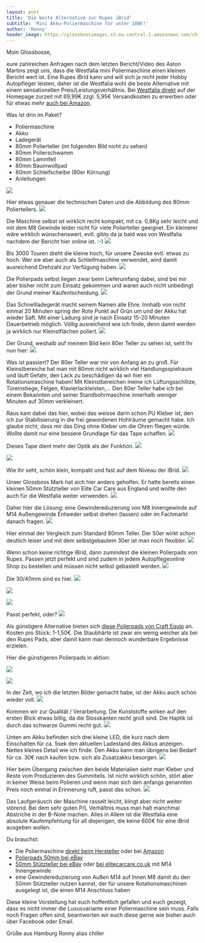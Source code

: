 ```yaml
---
layout: post
title: 'Die beste Alternative zur Rupes iBrid'
subtitle: 'Mini Akku-Poliermaschine für unter 100€!'
author: 'Ronny'
header_image: https://glossbossimages.s3.eu-central-1.amazonaws.com/chiller/Westfalia/Westfalia04.jpg
---
```

Moin Glossbosse,

eure zahlreichen Anfragen nach dem letzten Bericht/Video des Aston Martins zeigt uns, dass die Westfalia mini Poliermaschine einen kleinen Bericht wert ist. Eine Rupes iBrid kann und will sich ja nicht jeder Hobby Autopfleger leisten, daher ist die Westfalia wohl die beste Alternative mit einem sensationellen Preis/Leistungsverhältnis. Bei [Westfalia direkt](https://www.westfalia.de/shops/werkzeug/kfz_werkzeuge/reparatur_wartung/poliermaschinen/1415106-poliermaschine-polisher-12-volt-lithium.htm) auf der Homepage zurzeit mit 69,99€ zzgl. 5,95€ Versandkosten zu erwerben oder für etwas mehr [auch bei Amazon](http://amzn.to/2aL2nBW).

Was ist drin im Paket?

- Poliermaschine
- Akku
- Ladegerät
- 80mm Polierteller (im folgenden Bild nicht zu sehen)
- 80mm Polierschwamm
- 80mm Lammfell
- 80mm Baumwollpad
- 80mm Schleifscheibe (80er Körnung)
- Anleitungen

![](https://glossbossimages.s3.eu-central-1.amazonaws.com/chiller/Westfalia/Westfalia02.jpg)

Hier etwas genauer die technischen Daten und die Abbildung des 80mm Poliertellers.
![](https://glossbossimages.s3.eu-central-1.amazonaws.com/chiller/Westfalia/Westfalia03.jpg)

Die Maschine selbst ist wirklich recht kompakt, mit ca. 0,8Kg sehr leicht und mit dem M8 Gewinde leider nicht für viele Polierteller geeignet. Ein kleinerer wäre wirklich wünschenswert, evtl. gibts da ja bald was von Westfalia nachdem der Bericht hier online ist. :-)
![](https://glossbossimages.s3.eu-central-1.amazonaws.com/chiller/Westfalia/Westfalia04.jpg)

Bis 3000 Touren dreht die kleine hoch, für unsere Zwecke evtl. etwas zu hoch. Wer sie aber auch als Schleifmaschine verwendet, wird damit ausreichend Drehzahl zur Verfügung haben.
![](https://glossbossimages.s3.eu-central-1.amazonaws.com/chiller/Westfalia/Westfalia05.jpg)

Die Polierpads selbst liegen zwar beim Lieferumfang dabei, sind bei mir aber bisher nicht zum Einsatz gekommen und waren auch nicht unbedingt der Grund meiner Kaufentscheidung.
![](https://glossbossimages.s3.eu-central-1.amazonaws.com/chiller/Westfalia/Westfalia06.jpg)

Das Schnellladegerät macht seinem Namen alle Ehre. Innhalb von nicht einmal 20 Minuten spring der Rote Punkt auf Grün um und der Akku hat wieder Saft. Mit einer Ladung sind je nach Einsatz 15-20 Minuten Dauerbetrieb möglich. Völlig ausreichend wie ich finde, denn damit werden ja wirklich nur Kleinstflächen poliert.
![](https://glossbossimages.s3.eu-central-1.amazonaws.com/chiller/Westfalia/Westfalia07.jpg)

Der Grund, weshalb auf meinem Bild kein 80er Teller zu sehen ist, seht Ihr nun hier:
![](https://glossbossimages.s3.eu-central-1.amazonaws.com/chiller/Westfalia/Westfalia01.jpg)

Was ist passiert?
Der 80er Teller war mir von Anfang an zu groß. Für Kleinstbereiche hat man mit 80mm nicht wirklich viel Handlungsspielraum und läuft Gefahr, den Lack zu beschädigen da wir hier ein Rotationsmaschine haben! Mit Kleinstbereichen meine ich Lüftungsschlitze, Türeinstiege, Felgen, Klavierlackleisten,...
Den 80er Teller habe ich bei einem Bekannten und seiner Standbohrmaschine innerhalb weniger Minuten auf 30mm verkleinert.


Raus kam dabei das hier, wobei das weisse darin schon PU Kleber ist, den ich zur Stabilisierung in die frei gewordenen Hohlräume gemacht habe. Ich glaube nicht, dass mir das Ding ohne Kleber um die Ohren fliegen würde. Wollte damit nur eine bessere Grundlage für das Tape schaffen.
![](https://glossbossimages.s3.eu-central-1.amazonaws.com/chiller/Westfalia/Westfalia11.jpg)

Dieses Tape dient mehr der Optik als der Funktion.
![](https://glossbossimages.s3.eu-central-1.amazonaws.com/chiller/Westfalia/Westfalia12.jpg)


![](https://glossbossimages.s3.eu-central-1.amazonaws.com/chiller/Westfalia/Westfalia09.jpg)

Wie Ihr seht, schön klein, kompakt und fast auf dem Niveau der iBrid.
![](https://glossbossimages.s3.eu-central-1.amazonaws.com/chiller/Westfalia/Westfalia10.jpg)

Unser Glossboss Mark hat sich hier anders geholfen. Er hatte bereits einen kleinen 50mm Stützteller von Elite Car Care aus England und wollte den auch für die Westfalia weiter verwenden.
![](https://glossbossimages.s3.eu-central-1.amazonaws.com/chiller/Westfalia/Westfalia25.jpg)

Daher hier die Lösung:
eine Gewindereduzierung von M8 Innengewinde auf M14 Außengewinde
Entweder selbst drehen (lassen) oder im Fachmarkt danach fragen.
![](https://glossbossimages.s3.eu-central-1.amazonaws.com/chiller/Westfalia/DSC02075.jpg)

Hier einmal der Vergleich zum Standard 80mm Teller. Der 50er wirkt schon deutlich leiser und mit dem selbstgebautem 30er ist man noch flexibler.
![](https://glossbossimages.s3.eu-central-1.amazonaws.com/chiller/Westfalia/Westfalia26.jpg)


Wenn schon keine richtige iBrid, dann zumindest die kleinen Polierpads von Rupes. Passen jetzt perfekt und sind zudem in jedem Autopflegeonline Shop zu bestellen und müssen nicht selbst gebastelt werden.
![](https://glossbossimages.s3.eu-central-1.amazonaws.com/chiller/Westfalia/Westfalia13.jpg)

Die 30/40mm sind es hier.
![](https://glossbossimages.s3.eu-central-1.amazonaws.com/chiller/Westfalia/Westfalia14.jpg)

![](https://glossbossimages.s3.eu-central-1.amazonaws.com/chiller/Westfalia/Westfalia15.jpg)


![](https://glossbossimages.s3.eu-central-1.amazonaws.com/chiller/Westfalia/Westfalia17.jpg)

Passt perfekt, oder?
![](https://glossbossimages.s3.eu-central-1.amazonaws.com/chiller/Westfalia/Westfalia18.jpg)

Als günstigere Alternative bieten sich [diese Polierpads von Craft Equip](http://www.ebay.de/itm/Craft-Equip-50mm-Polierschwamm-orange-mittelfest-Polierpad-Polierteller-1019-/361462355017?hash=item5428d5d449:g:eeEAAOSw5dNWi9Y5) an. Kosten pro Stück: 1-1,50€. Die Staubhärte ist zwar ein wenig weicher als bei den Rupes Pads, aber damit kann man dennoch wunderbare Ergebnisse erzielen.

Hier die günstigeren Polierpads in aktion:

![](https://glossbossimages.s3.eu-central-1.amazonaws.com/marvin/porsche993_schwarz_csl_exo/DSC01834.jpg)

![](https://glossbossimages.s3.eu-central-1.amazonaws.com/marvin/amg-gts-grau/DSC01391.jpg)

In der Zeit, wo ich die letzten Bilder gemacht habe, ist der Akku auch schon wieder voll.
![](https://glossbossimages.s3.eu-central-1.amazonaws.com/chiller/Westfalia/Westfalia16.jpg)

Kommen wir zur Qualität / Verarbeitung.
Die Kunststoffe wirken auf den ersten Blick etwas billig, da die Stosskanten recht groß sind. Die Haptik ist durch das schwarze Gummi recht gut.
![](https://glossbossimages.s3.eu-central-1.amazonaws.com/chiller/Westfalia/Westfalia20.jpg)

Unten am Akku befinden sich drei kleine LED, die kurz nach dem Einschalten für ca. 5sek den aktuellen Ladestand des Akkus anzeigen. Nettes kleines Detail wie ich finde. Den Akku kann man übrigens bei Bedarf für ca. 30€ nach kaufen bzw. sich als Zusatzakku besorgen.
![](https://glossbossimages.s3.eu-central-1.amazonaws.com/chiller/Westfalia/Westfalia22.jpg)

Hier beim Übergang zwischen den beide Materialien sieht man Kleber und Reste vom Produzieren des Gummiteils. Ist nicht wirklich schön, stört aber in keiner Weise beim Polieren und wenn man sich den anfangs genannten Preis noch einmal in Erinnerung ruft, passt das schon.
![](https://glossbossimages.s3.eu-central-1.amazonaws.com/chiller/Westfalia/Westfalia21.jpg)


Das Laufgeräusch der Maschine rasselt leicht, klingt aber nicht weiter störend. Bei dem sehr guten P/L Verhältnis muss man halt manchmal Abstriche in der B-Note machen. Alles in Allem ist die Westfalia eine absolute Kaufempfehlung für all diejenigen, die keine 600€ für eine iBrid ausgeben wollen.

Du brauchst:

- Die Poliermaschine [direkt beim Hersteller](https://www.westfalia.de/shops/werkzeug/kfz_werkzeuge/reparatur_wartung/poliermaschinen/1415106-poliermaschine-polisher-12-volt-lithium.htm) oder bei [Amazon](http://amzn.to/2aL2nBW)
- [Polierpads 50mm bei eBay](http://www.ebay.de/itm/Craft-Equip-50mm-Polierschwamm-orange-mittelfest-Polierpad-Polierteller-1019-/361462355017?hash=item5428d5d449:g:eeEAAOSw5dNWi9Y5)
- [50mm Stützteller bei eBay](http://www.ebay.de/itm/like/171281302718?lpid=106&chn=ps&ul_noapp=true) oder [bei elitecarcare.co.uk](http://www.elitecarcare.co.uk/elite-50mm-rotary-backing-plate-m14-fitment.php?osCsid=v8rq45m08gpgddtpppehs405m7) mit M14 Innengewinde
- eine Gewindereduzierung von Außen M14 auf Innen M8 damit du den 50mm Stützteller nutzen kannst, der für unsere Rotationsmaschinen ausgelegt ist, die einen M14 Anschluss haben

Diese kleine Vorstellung hat euch hoffentlich gefallen und euch gezeigt, dass es nicht immer die Luxusvariante einer Poliermaschine sein muss. Falls noch Fragen offen sind, beantworten wir euch diese gerne wie bisher auch über Facebook oder Email.

Grüße aus Hamburg
Ronny alias chiller


